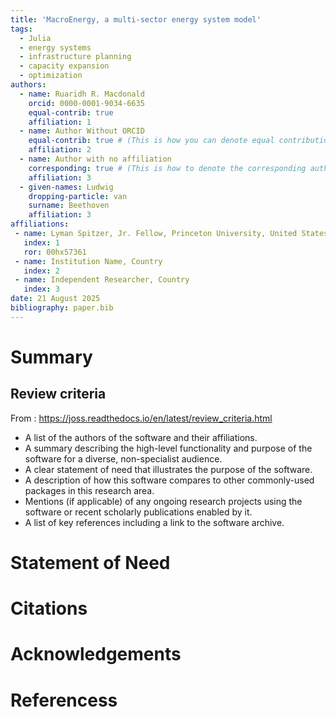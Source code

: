 ```yaml
---
title: 'MacroEnergy, a multi-sector energy system model' 
tags:
  - Julia
  - energy systems
  - infrastructure planning
  - capacity expansion
  - optimization
authors:
  - name: Ruaridh R. Macdonald
    orcid: 0000-0001-9034-6635
    equal-contrib: true
    affiliation: 1
  - name: Author Without ORCID
    equal-contrib: true # (This is how you can denote equal contributions between multiple authors)
    affiliation: 2
  - name: Author with no affiliation
    corresponding: true # (This is how to denote the corresponding author)
    affiliation: 3
  - given-names: Ludwig
    dropping-particle: van
    surname: Beethoven
    affiliation: 3
affiliations:
 - name: Lyman Spitzer, Jr. Fellow, Princeton University, United States
   index: 1
   ror: 00hx57361
 - name: Institution Name, Country
   index: 2
 - name: Independent Researcher, Country
   index: 3
date: 21 August 2025
bibliography: paper.bib
---
```


# Summary

## Review criteria

From : https://joss.readthedocs.io/en/latest/review_criteria.html

- A list of the authors of the software and their affiliations.
- A summary describing the high-level functionality and purpose of the software for a diverse, non-specialist audience.
- A clear statement of need that illustrates the purpose of the software.
- A description of how this software compares to other commonly-used packages in this research area.
- Mentions (if applicable) of any ongoing research projects using the software or recent scholarly publications enabled by it.
- A list of key references including a link to the software archive.

# Statement of Need

# Citations

# Acknowledgements

# Referencess